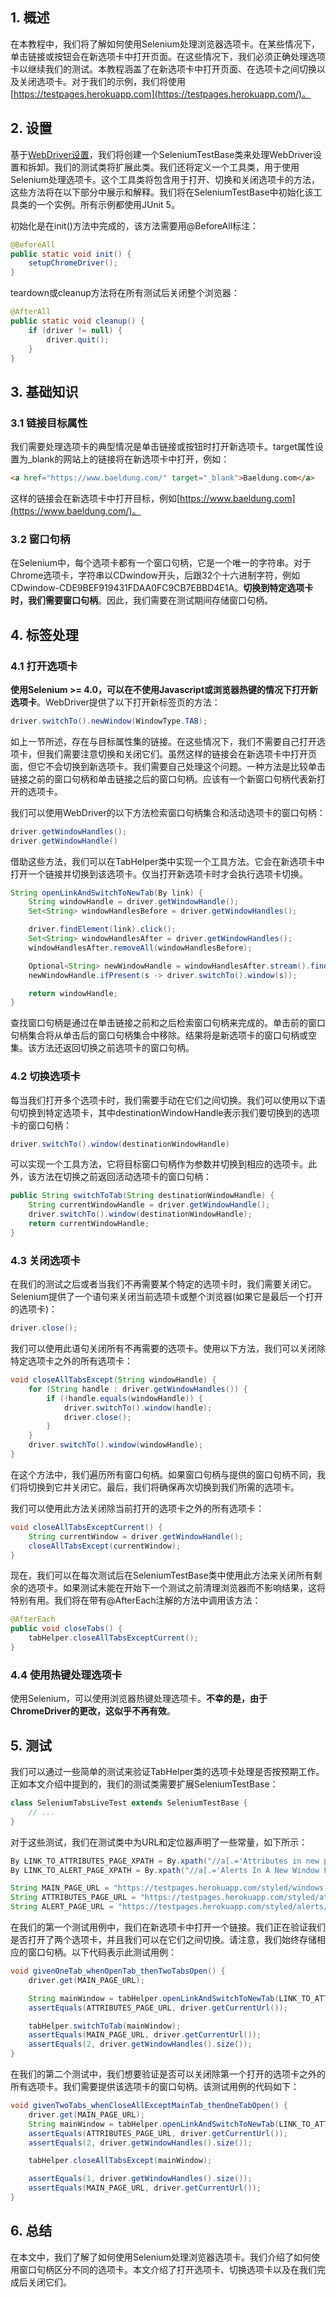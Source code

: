 ## 1. 概述

在本教程中，我们将了解如何使用Selenium处理浏览器选项卡。在某些情况下，单击链接或按钮会在新选项卡中打开页面。在这些情况下，我们必须正确处理选项卡以继续我们的测试。本教程涵盖了在新选项卡中打开页面、在选项卡之间切换以及关闭选项卡。对于我们的示例，我们将使用[https://testpages.herokuapp.com](https://testpages.herokuapp.com/)。

## 2. 设置

基于[WebDriver设置](https://www.baeldung.com/java-selenium-webdriver-path-error)，我们将创建一个SeleniumTestBase类来处理WebDriver设置和拆卸。我们的测试类将扩展此类。我们还将定义一个工具类，用于使用Selenium处理选项卡。这个工具类将包含用于打开、切换和关闭选项卡的方法，这些方法将在以下部分中展示和解释。我们将在SeleniumTestBase中初始化该工具类的一个实例。所有示例都使用JUnit 5。

初始化是在init()方法中完成的，该方法需要用@BeforeAll标注：

```java
@BeforeAll
public static void init() {
    setupChromeDriver();
}
```

teardown或cleanup方法将在所有测试后关闭整个浏览器：

```java
@AfterAll
public static void cleanup() {
    if (driver != null) {
        driver.quit();
    }
}
```

## 3. 基础知识

### 3.1 链接目标属性

我们需要处理选项卡的典型情况是单击链接或按钮时打开新选项卡。target属性设置为_blank的网站上的链接将在新选项卡中打开，例如：

```html
<a href="https://www.baeldung.com/" target="_blank">Baeldung.com</a>
```

这样的链接会在新选项卡中打开目标，例如[https://www.baeldung.com](https://www.baeldung.com/)。

### 3.2 窗口句柄

在Selenium中，每个选项卡都有一个窗口句柄，它是一个唯一的字符串。对于Chrome选项卡，字符串以CDwindow开头，后跟32个十六进制字符，例如CDwindow-CDE9BEF919431FDAA0FC9CB7EBBD4E1A。**切换到特定选项卡时，我们需要窗口句柄**。因此，我们需要在测试期间存储窗口句柄。

## 4. 标签处理

### 4.1 打开选项卡

**使用Selenium >= 4.0，可以在不使用Javascript或浏览器热键的情况下打开新选项卡**。WebDriver提供了以下打开新标签页的方法：

```java
driver.switchTo().newWindow(WindowType.TAB);
```

如上一节所述，存在与目标属性集的链接。在这些情况下，我们不需要自己打开选项卡，但我们需要注意切换和关闭它们。虽然这样的链接会在新选项卡中打开页面，但它不会切换到新选项卡。我们需要自己处理这个问题。一种方法是比较单击链接之前的窗口句柄和单击链接之后的窗口句柄。应该有一个新窗口句柄代表新打开的选项卡。

我们可以使用WebDriver的以下方法检索窗口句柄集合和活动选项卡的窗口句柄：

```java
driver.getWindowHandles();
driver.getWindowHandle()
```

借助这些方法，我们可以在TabHelper类中实现一个工具方法。它会在新选项卡中打开一个链接并切换到该选项卡。仅当打开新选项卡时才会执行选项卡切换。

```java
String openLinkAndSwitchToNewTab(By link) {
    String windowHandle = driver.getWindowHandle();
    Set<String> windowHandlesBefore = driver.getWindowHandles();

    driver.findElement(link).click();
    Set<String> windowHandlesAfter = driver.getWindowHandles();
    windowHandlesAfter.removeAll(windowHandlesBefore);

    Optional<String> newWindowHandle = windowHandlesAfter.stream().findFirst();
    newWindowHandle.ifPresent(s -> driver.switchTo().window(s));

    return windowHandle;
}
```

查找窗口句柄是通过在单击链接之前和之后检索窗口句柄来完成的。单击前的窗口句柄集合将从单击后的窗口句柄集合中移除。结果将是新选项卡的窗口句柄或空集。该方法还返回切换之前选项卡的窗口句柄。

### 4.2 切换选项卡

每当我们打开多个选项卡时，我们需要手动在它们之间切换。我们可以使用以下语句切换到特定选项卡，其中destinationWindowHandle表示我们要切换到的选项卡的窗口句柄：

```java
driver.switchTo().window(destinationWindowHandle)
```

可以实现一个工具方法，它将目标窗口句柄作为参数并切换到相应的选项卡。此外，该方法在切换之前返回活动选项卡的窗口句柄：

```java
public String switchToTab(String destinationWindowHandle) {
    String currentWindowHandle = driver.getWindowHandle();
    driver.switchTo().window(destinationWindowHandle);
    return currentWindowHandle;
}
```

### 4.3 关闭选项卡

在我们的测试之后或者当我们不再需要某个特定的选项卡时，我们需要关闭它。Selenium提供了一个语句来关闭当前选项卡或整个浏览器(如果它是最后一个打开的选项卡)：

```java
driver.close();
```

我们可以使用此语句关闭所有不再需要的选项卡。使用以下方法，我们可以关闭除特定选项卡之外的所有选项卡：

```java
void closeAllTabsExcept(String windowHandle) {
    for (String handle : driver.getWindowHandles()) {
        if (!handle.equals(windowHandle)) {
            driver.switchTo().window(handle);
            driver.close();
        }
    }
    driver.switchTo().window(windowHandle);
}
```

在这个方法中，我们遍历所有窗口句柄。如果窗口句柄与提供的窗口句柄不同，我们将切换到它并关闭它。最后，我们将确保再次切换到我们所需的选项卡。

我们可以使用此方法关闭除当前打开的选项卡之外的所有选项卡：

```java
void closeAllTabsExceptCurrent() {
    String currentWindow = driver.getWindowHandle();
    closeAllTabsExcept(currentWindow);
}
```

现在，我们可以在每次测试后在SeleniumTestBase类中使用此方法来关闭所有剩余的选项卡。如果测试未能在开始下一个测试之前清理浏览器而不影响结果，这将特别有用。我们将在带有@AfterEach注解的方法中调用该方法：

```java
@AfterEach
public void closeTabs() {
    tabHelper.closeAllTabsExceptCurrent();
}
```

### 4.4 使用热键处理选项卡

使用Selenium，可以使用浏览器热键处理选项卡。**不幸的是，由于ChromeDriver的更改，这似乎不再有效**。

## 5. 测试

我们可以通过一些简单的测试来验证TabHelper类的选项卡处理是否按预期工作。正如本文介绍中提到的，我们的测试类需要扩展SeleniumTestBase：

```java
class SeleniumTabsLiveTest extends SeleniumTestBase {
    // ...
}
```

对于这些测试，我们在测试类中为URL和定位器声明了一些常量，如下所示：

```java
By LINK_TO_ATTRIBUTES_PAGE_XPATH = By.xpath("//a[.='Attributes in new page']");
By LINK_TO_ALERT_PAGE_XPATH = By.xpath("//a[.='Alerts In A New Window From JavaScript']");

String MAIN_PAGE_URL = "https://testpages.herokuapp.com/styled/windows-test.html";
String ATTRIBUTES_PAGE_URL = "https://testpages.herokuapp.com/styled/attributes-test.html";
String ALERT_PAGE_URL = "https://testpages.herokuapp.com/styled/alerts/alert-test.html";
```

在我们的第一个测试用例中，我们在新选项卡中打开一个链接。我们正在验证我们是否打开了两个选项卡，并且我们可以在它们之间切换。请注意，我们始终存储相应的窗口句柄。以下代码表示此测试用例：

```java
void givenOneTab_whenOpenTab_thenTwoTabsOpen() {
    driver.get(MAIN_PAGE_URL);

    String mainWindow = tabHelper.openLinkAndSwitchToNewTab(LINK_TO_ATTRIBUTES_PAGE_XPATH);
    assertEquals(ATTRIBUTES_PAGE_URL, driver.getCurrentUrl());

    tabHelper.switchToTab(mainWindow);
    assertEquals(MAIN_PAGE_URL, driver.getCurrentUrl());
    assertEquals(2, driver.getWindowHandles().size());
}
```

在我们的第二个测试中，我们想要验证是否可以关闭除第一个打开的选项卡之外的所有选项卡。我们需要提供该选项卡的窗口句柄。该测试用例的代码如下：

```java
void givenTwoTabs_whenCloseAllExceptMainTab_thenOneTabOpen() {
    driver.get(MAIN_PAGE_URL);
    String mainWindow = tabHelper.openLinkAndSwitchToNewTab(LINK_TO_ATTRIBUTES_PAGE_XPATH);
    assertEquals(ATTRIBUTES_PAGE_URL, driver.getCurrentUrl());
    assertEquals(2, driver.getWindowHandles().size());

    tabHelper.closeAllTabsExcept(mainWindow);

    assertEquals(1, driver.getWindowHandles().size());
    assertEquals(MAIN_PAGE_URL, driver.getCurrentUrl());
}
```

## 6. 总结

在本文中，我们了解了如何使用Selenium处理浏览器选项卡。我们介绍了如何使用窗口句柄区分不同的选项卡。本文介绍了打开选项卡、切换选项卡以及在我们完成后关闭它们。